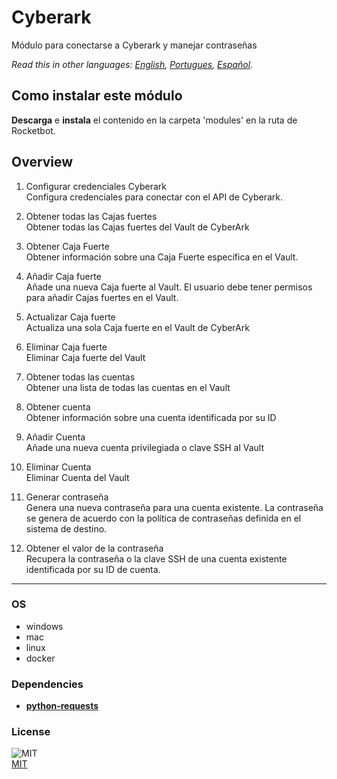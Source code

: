 # Cyberark
  
Módulo para conectarse a Cyberark y manejar contraseñas 

*Read this in other languages: [English](README.md), [Portugues](README.pr.md), [Español](README.es.md).*

## Como instalar este módulo
  
__Descarga__ e __instala__ el contenido en la carpeta 'modules' en la ruta de Rocketbot.  



## Overview


1. Configurar credenciales Cyberark  
Configura credenciales para conectar con el API de Cyberark.

2. Obtener todas las Cajas fuertes  
Obtener todas las Cajas fuertes del Vault de CyberArk

3. Obtener Caja Fuerte  
Obtener información sobre una Caja Fuerte específica en el Vault.

4. Añadir Caja fuerte  
Añade una nueva Caja fuerte al Vault. El usuario debe tener permisos para añadir Cajas fuertes en el Vault.

5. Actualizar Caja fuerte  
Actualiza una sola Caja fuerte en el Vault de CyberArk

6. Eliminar Caja fuerte  
Eliminar Caja fuerte del Vault

7. Obtener todas las cuentas  
Obtener una lista de todas las cuentas en el Vault

8. Obtener cuenta  
Obtener información sobre una cuenta identificada por su ID

9. Añadir Cuenta  
Añade una nueva cuenta privilegiada o clave SSH al Vault

10. Eliminar Cuenta  
Eliminar Cuenta del Vault

11. Generar contraseña  
Genera una nueva contraseña para una cuenta existente. La contraseña se genera de acuerdo con la política de contraseñas definida en el sistema de destino.

12. Obtener el valor de la contraseña  
Recupera la contraseña o la clave SSH de una cuenta existente identificada por su ID de cuenta.  




----
### OS

- windows
- mac
- linux
- docker

### Dependencies
- [**python-requests**](https://pypi.org/project/python-requests/)
### License
  
![MIT](https://camo.githubusercontent.com/107590fac8cbd65071396bb4d04040f76cde5bde/687474703a2f2f696d672e736869656c64732e696f2f3a6c6963656e73652d6d69742d626c75652e7376673f7374796c653d666c61742d737175617265)  
[MIT](http://opensource.org/licenses/mit-license.ph)